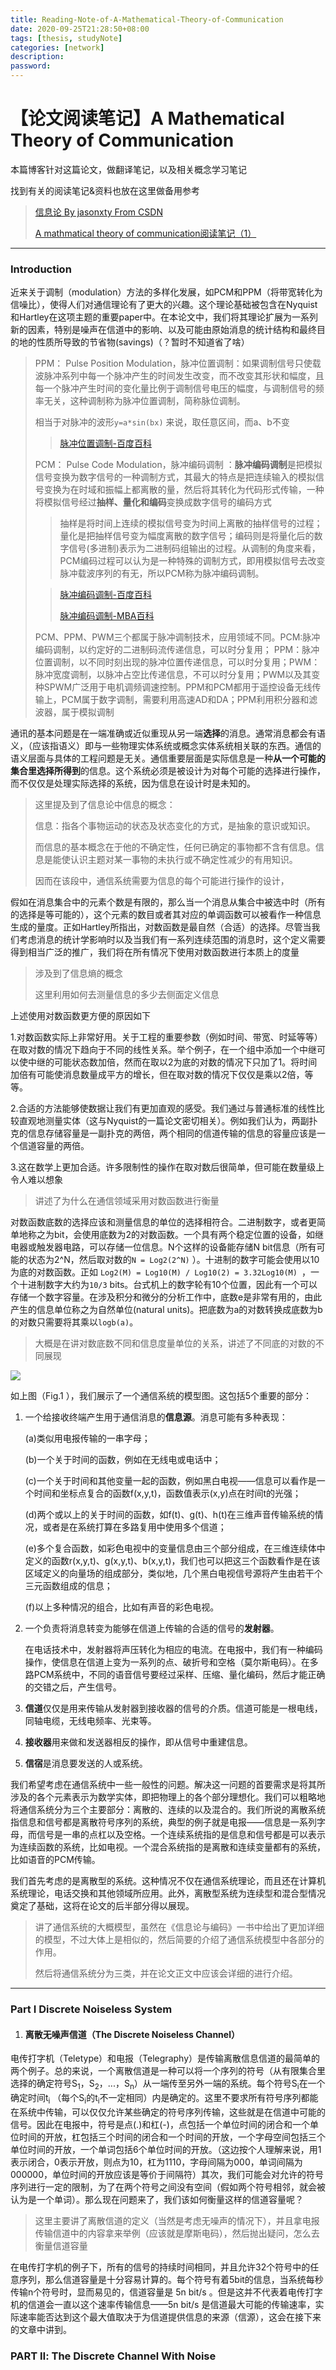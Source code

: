 ```yaml
---
title: Reading-Note-of-A-Mathematical-Theory-of-Communication
date: 2020-09-25T21:28:50+08:00
tags: [thesis, studyNote]
categories: [network]
description:
password:
---
```






# 【论文阅读笔记】A Mathematical Theory of Communication







本篇博客针对这篇论文，做翻译笔记，以及相关概念学习笔记



找到有关的阅读笔记&资料也放在这里做备用参考

> [信息论 By jasonxty From CSDN](https://blog.csdn.net/xtydtc/category_6388781.html)
>
> [A mathmatical theory of communication阅读笔记（1）](https://blog.csdn.net/xtydtc/article/details/77645337)



------



### Introduction

近来关于调制（modulation）方法的多样化发展，如PCM和PPM（将带宽转化为信噪比），使得人们对通信理论有了更大的兴趣。这个理论基础被包含在Nyquist和Hartley在这项主题的重要paper中。在本论文中，我们将其理论扩展为一系列新的因素，特别是噪声在信道中的影响、以及可能由原始消息的统计结构和最终目的地的性质所导致的节省物(savings)（？暂时不知道省了啥）



> PPM： Pulse Position Modulation，脉冲位置调制：如果调制信号只使载波脉冲系列中每一个脉冲产生的时间发生改变，而不改变其形状和幅度，且每一个脉冲产生时间的变化量比例于调制信号电压的幅度，与调制信号的频率无关，这种调制称为脉冲位置调制，简称脉位调制。
>
> 相当于对脉冲的波形`y=a*sin(bx)` 来说，取任意区间，而a、b不变
>
> > [脉冲位置调制-百度百科](https://baike.baidu.com/item/%E8%84%89%E5%86%B2%E4%BD%8D%E7%BD%AE%E8%B0%83%E5%88%B6/5923661?fromtitle=ppm&fromid=22311665)
>
> PCM： Pulse Code Modulation，脉冲编码调制 ：**脉冲编码调制**是把模拟信号变换为数字信号的一种调制方式，其最大的特点是把连续输入的模拟信号变换为在时域和振幅上都离散的量，然后将其转化为代码形式传输，一种将模拟信号经过**抽样、量化和编码**变换成数字信号的编码方式
>
> > 抽样是将时间上连续的模拟信号变为时间上离散的抽样信号的过程；量化是把抽样信号变为幅度离散的数字信号；编码则是将量化后的数字信号(多进制)表示为二进制码组输出的过程。从调制的角度来看，PCM编码过程可以认为是一种特殊的调制方式，即用模拟信号去改变脉冲载波序列的有无，所以PCM称为脉冲编码调制。
>
> 
>
> > [脉冲编码调制-百度百科](https://baike.baidu.com/item/PCM/1568054?fr=aladdin)
> >
> > [脉冲编码调制-MBA百科](https://wiki.mbalib.com/wiki/%E8%84%89%E5%86%B2%E7%BC%96%E7%A0%81%E8%B0%83%E5%88%B6)
>
> PCM、PPM、PWM三个都属于脉冲调制技术，应用领域不同。PCM:脉冲编码调制，以约定好的二进制码流传递信息，可以时分复用； PPM：脉冲位置调制，以不同时刻出现的脉冲位置传递信息，可以时分复用；PWM：脉冲宽度调制，以脉冲占空比传递信息，不可以时分复用；PWM以及其变种SPWM广泛用于电机调频调速控制。PPM和PCM都用于遥控设备无线传输上，PCM属于数字调制，需要利用高速AD和DA；PPM利用积分器和滤波器，属于模拟调制



通讯的基本问题是在一端准确或近似重现从另一端**选择**的消息。通常消息都会有语义，（应该指语义）即与一些物理实体系统或概念实体系统相关联的东西。通信的语义层面与具体的工程问题是无关。通信重要层面是实际信息是一种**从一个可能的集合里选择所得到**的信息。这个系统必须是被设计为对每个可能的选择进行操作，而不仅仅是处理实际选择的系统，因为信息在设计时是未知的。



> 这里提及到了信息论中信息的概念：
>
> 信息：指各个事物运动的状态及状态变化的方式，是抽象的意识或知识。
>
> 而信息的基本概念在于他的不确定性，任何已确定的事物都不含有信息。信息是能使认识主题对某一事物的未执行或不确定性减少的有用知识。
>
> 因而在该段中，通信系统需要为信息的每个可能进行操作的设计，



假如在消息集合中的元素个数是有限的，那么当一个消息从集合中被选中时（所有的选择是等可能的），这个元素的数目或者其对应的单调函数可以被看作一种信息生成的量度。正如Hartley所指出，对数函数是最自然（合适）的选择。尽管当我们考虑消息的统计学影响时以及当我们有一系列连续范围的消息时，这个定义需要得到相当广泛的推广，我们将在所有情况下使用对数函数进行本质上的度量

> 涉及到了信息熵的概念
>
> 这里利用如何去测量信息的多少去侧面定义信息



上述使用对数函数更方便的原因如下

1.对数函数实际上非常好用。关于工程的重要参数（例如时间、带宽、时延等等）在取对数的情况下趋向于不同的线性关系。举个例子，在一个组中添加一个中继可以使中继的可能状态数加倍，然而在取以2为底的对数的情况下只加了1。将时间加倍有可能使消息数量成平方的增长，但在取对数的情况下仅仅是乘以2倍，等等。

2.合适的方法能够使数据让我们有更加直观的感受。我们通过与普通标准的线性比较直观地测量实体（这与Nyquist的一篇论文密切相关）。例如我们认为，两副扑克的信息存储容量是一副扑克的两倍，两个相同的信道传输的信息的容量应该是一个信道容量的两倍。

3.这在数学上更加合适。许多限制性的操作在取对数后很简单，但可能在数量级上令人难以想象

> 讲述了为什么在通信领域采用对数函数进行衡量



对数函数底数的选择应该和测量信息的单位的选择相符合。二进制数字，或者更简单地称之为bit，会使用底数为2的对数函数。一个具有两个稳定位置的设备，如继电器或触发器电路，可以存储一位信息。N个这样的设备能存储N bit信息（所有可能的状态为2^N，然后取对数的`N = Log2(2^N)` ）。十进制的数字可能会使用以10为底的对数函数。正如 `Log2(M) = Log10(M) / Log10(2) = 3.32Log10(M) `，一个十进制数字大约为`10/3` bits。台式机上的数字轮有10个位置，因此有一个可以存储一个数字容量。在涉及积分和微分的分析工作中，底数e是非常有用的，由此产生的信息单位称之为自然单位(natural units)。把底数为a的对数转换成底数为b的对数只需要将其乘以`logb(a)`。

> 大概是在讲对数底数不同和信息度量单位的关系，讲述了不同底的对数的不同展现



![](A_General_Communication_System.png)

如上图（Fig.1 ），我们展示了一个通信系统的模型图。这包括5个重要的部分：

1. 一个给接收终端产生用于通信消息的**信息源**。消息可能有多种表现：

   (a)类似用电报传输的一串字母；

   (b)一个关于时间的函数，例如在无线电或电话中；

   (c)一个关于时间和其他变量一起的函数，例如黑白电视——信息可以看作是一个时间和坐标点复合的函数f(x,y,t)，函数值表示(x,y)点在时间t的光强；

   (d)两个或以上的关于时间的函数，如f(t)、g(t)、h(t)在三维声音传输系统的情况，或者是在系统打算在多路复用中使用多个信道；

   (e)多个复合函数，如彩色电视中的变量信息由三个部分组成，在三维连续体中定义的函数r(x,y,t)、g(x,y,t)、b(x,y,t)，我们也可以把这三个函数看作是在该区域定义的向量场的组成部分，类似地，几个黑白电视信号源将产生由若干个三元函数组成的信息；

   (f)以上多种情况的组合，比如有声音的彩色电视。

2. 一个负责将消息转变为能够在信道上传输的合适的信号的**发射器**。

   在电话技术中，发射器将声压转化为相应的电流。在电报中，我们有一种编码操作，使信息在信道上变为一系列的点、破折号和空格（莫尔斯电码）。在多路PCM系统中，不同的语音信号要经过采样、压缩、量化编码，然后才能正确的交错之后，产生信号。

3. **信道**仅仅是用来传输从发射器到接收器的信号的介质。信道可能是一根电线，同轴电缆，无线电频率、光束等。

4. **接收器**用来做和发送器相反的操作，即从信号中重建信息。

5. **信宿**是消息要发送的人或系统。



我们希望考虑在通信系统中一些一般性的问题。解决这一问题的首要需求是将其所涉及的各个元素表示为数学实体，即把物理上的各个部分理想化。我们可以粗略地将通信系统分为三个主要部分：离散的、连续的以及混合的。我们所说的离散系统指信息和信号都是离散符号序列的系统，典型的例子就是电报——信息是一系列字母，而信号是一串的点杠以及空格。一个连续系统指的是信息和信号都是可以表示为连续函数的系统，比如电视。一个混合系统指的是离散和连续变量都有的系统，比如语音的PCM传输。

我们首先考虑的是离散型的系统。这种情况不仅在通信系统理论，而且还在计算机系统理论，电话交换和其他领域所应用。此外，离散型系统为连续型和混合型情况奠定了基础，这将在论文的后半部分得以展现。



> 讲了通信系统的大概模型，虽然在《信息论与编码》一书中给出了更加详细的模型，不过大体上是相似的，然后简要的介绍了通信系统模型中各部分的作用。
>
> 然后将通信系统分为三类，并在论文正文中应该会详细的进行介绍。





------





[^_^]: （part h3，1.小标题 h4）



### Part Ⅰ Discrete Noiseless System



1. #### 离散无噪声信道（The Discrete Noiseless Channel）



电传打字机（Teletype）和电报（Telegraphy）是传输离散信息信道的最简单的两个例子。总的来说，一个离散信道是一种可以将一个序列的符号（从有限集合里选择的确定符号S<sub>1</sub>，S<sub>2</sub>，...，S<sub>n</sub>）从一端传至另外一端的系统。每个符号S<sub>i</sub>在一个确定时间t<sub>i</sub> （每个S<sub>i</sub>的t<sub>i</sub>不一定相同）内是确定的。这里不要求所有符号序列都能在系统中传输，可以仅仅允许某些确定的符号序列传输，这些就是在信道中可能的信号。因此在电报中，符号是点(.)和杠(-)，点包括一个单位时间的闭合和一个单位时间的开放，杠包括三个时间的闭合和一个时间的开放，一个字母空间包括三个单位时间的开放，一个单词包括6个单位时间的开放。（这边按个人理解来说，用1表示闭合，0表示开放，则点为10，杠为1110，字母间隔为000，单词间隔为000000，单位时间的开放应该是等价于间隔符）其次，我们可能会对允许的符号序列进行一定的限制，为了在两个符号之间没有空间（假如两个符号相邻，就会被认为是一个单词）。那么现在问题来了，我们该如何衡量这样的信道容量呢？

> 这里主要讲了离散信道的定义（当然是考虑无噪声的情况下），并且拿电报传输信道中的内容拿来举例（应该就是摩斯电码），然后抛出疑问，怎么去衡量信道容量



在电传打字机的例子下，所有的信号的持续时间相同，并且允许32个符号中的任意序列，那么信道容量是十分容易计算的。每个符号有着5bit的信息，当系统每秒传输n个符号时，显而易见的，信道容量是 5n bit/s 。但是这并不代表着电传打字机的信道会一直以这个速率传输信息——5n bit/s 是信道最大可能的传输速率，实际速率能否达到这个最大值取决于为信道提供信息的来源（信源），这会在接下来的文章中讲到。









### PART Ⅱ: The Discrete Channel With Noise






